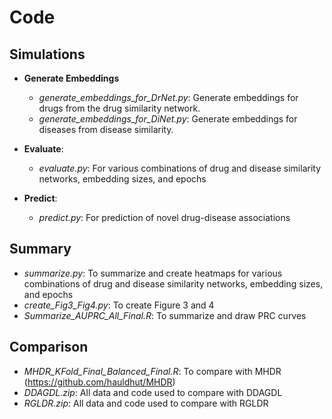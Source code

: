 # Code
## Simulations
- **Generate Embeddings**
  - *generate_embeddings_for_DrNet.py*: Generate embeddings for drugs from the drug similarity network.
  - *generate_embeddings_for_DiNet.py*: Generate embeddings for diseases from disease similarity.
 
- **Evaluate**:
  - *evaluate.py*: For various combinations of drug and disease similarity networks, embedding sizes, and epochs

- **Predict**:
  - *predict.py*: For prediction of novel drug-disease associations

## Summary
  - *summarize.py*: To summarize and create heatmaps for various combinations of drug and disease similarity networks, embedding sizes, and epochs
  - *create_Fig3_Fig4.py*: To create Figure 3 and 4
  - *Summarize_AUPRC_All_Final.R*: To summarize and draw PRC curves

## Comparison
  - *MHDR_KFold_Final_Balanced_Final.R*: To compare with MHDR (https://github.com/hauldhut/MHDR)
  - *DDAGDL.zip*: All data and code used to compare with DDAGDL
  - *RGLDR.zip*: All data and code used to compare with RGLDR
  

